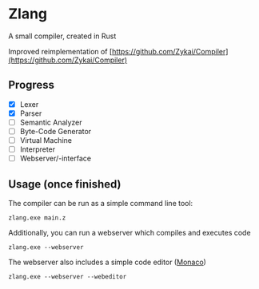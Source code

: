 # Zlang
A small compiler, created in Rust

Improved reimplementation of [https://github.com/Zykai/Compiler](https://github.com/Zykai/Compiler)

## Progress
- [x] Lexer
- [x] Parser
- [ ] Semantic Analyzer
- [ ] Byte-Code Generator
- [ ] Virtual Machine
- [ ] Interpreter
- [ ] Webserver/-interface

## Usage (once finished)
The compiler can be run as a simple command line tool:
```
zlang.exe main.z
```
Additionally, you can run a webserver which compiles and executes code
```
zlang.exe --webserver
```
The webserver also includes a simple code editor ([Monaco](https://github.com/microsoft/monaco-editor))
```
zlang.exe --webserver --webeditor
```
